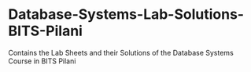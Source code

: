 Database-Systems-Lab-Solutions-BITS-Pilani
==========================================

Contains the Lab Sheets and their Solutions of the Database Systems Course in BITS Pilani
